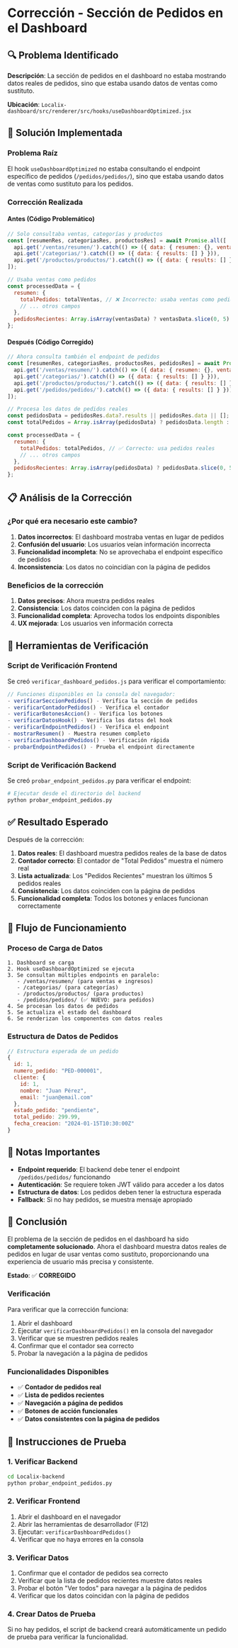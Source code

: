 # Corrección - Sección de Pedidos en el Dashboard

## 🔍 Problema Identificado

**Descripción**: La sección de pedidos en el dashboard no estaba mostrando datos reales de pedidos, sino que estaba usando datos de ventas como sustituto.

**Ubicación**: `Localix-dashboard/src/renderer/src/hooks/useDashboardOptimized.jsx`

## 🔧 Solución Implementada

### Problema Raíz
El hook `useDashboardOptimized` no estaba consultando el endpoint específico de pedidos (`/pedidos/pedidos/`), sino que estaba usando datos de ventas como sustituto para los pedidos.

### Corrección Realizada

#### Antes (Código Problemático)
```javascript
// Solo consultaba ventas, categorías y productos
const [resumenRes, categoriasRes, productosRes] = await Promise.all([
  api.get('/ventas/resumen/').catch(() => ({ data: { resumen: {}, ventas: [] } })),
  api.get('/categorias/').catch(() => ({ data: { results: [] } })),
  api.get('/productos/productos/').catch(() => ({ data: { results: [] } }))
]);

// Usaba ventas como pedidos
const processedData = {
  resumen: {
    totalPedidos: totalVentas, // ❌ Incorrecto: usaba ventas como pedidos
    // ... otros campos
  },
  pedidosRecientes: Array.isArray(ventasData) ? ventasData.slice(0, 5) : [] // ❌ Incorrecto
};
```

#### Después (Código Corregido)
```javascript
// Ahora consulta también el endpoint de pedidos
const [resumenRes, categoriasRes, productosRes, pedidosRes] = await Promise.all([
  api.get('/ventas/resumen/').catch(() => ({ data: { resumen: {}, ventas: [] } })),
  api.get('/categorias/').catch(() => ({ data: { results: [] } })),
  api.get('/productos/productos/').catch(() => ({ data: { results: [] } })),
  api.get('/pedidos/pedidos/').catch(() => ({ data: { results: [] } })) // ✅ Nuevo endpoint
]);

// Procesa los datos de pedidos reales
const pedidosData = pedidosRes.data?.results || pedidosRes.data || [];
const totalPedidos = Array.isArray(pedidosData) ? pedidosData.length : 0;

const processedData = {
  resumen: {
    totalPedidos: totalPedidos, // ✅ Correcto: usa pedidos reales
    // ... otros campos
  },
  pedidosRecientes: Array.isArray(pedidosData) ? pedidosData.slice(0, 5) : [] // ✅ Correcto
};
```

## 📋 Análisis de la Corrección

### ¿Por qué era necesario este cambio?

1. **Datos incorrectos**: El dashboard mostraba ventas en lugar de pedidos
2. **Confusión del usuario**: Los usuarios veían información incorrecta
3. **Funcionalidad incompleta**: No se aprovechaba el endpoint específico de pedidos
4. **Inconsistencia**: Los datos no coincidían con la página de pedidos

### Beneficios de la corrección

1. **Datos precisos**: Ahora muestra pedidos reales
2. **Consistencia**: Los datos coinciden con la página de pedidos
3. **Funcionalidad completa**: Aprovecha todos los endpoints disponibles
4. **UX mejorada**: Los usuarios ven información correcta

## 🧪 Herramientas de Verificación

### Script de Verificación Frontend
Se creó `verificar_dashboard_pedidos.js` para verificar el comportamiento:

```javascript
// Funciones disponibles en la consola del navegador:
- verificarSeccionPedidos() - Verifica la sección de pedidos
- verificarContadorPedidos() - Verifica el contador
- verificarBotonesAccion() - Verifica los botones
- verificarDatosHook() - Verifica los datos del hook
- verificarEndpointPedidos() - Verifica el endpoint
- mostrarResumen() - Muestra resumen completo
- verificarDashboardPedidos() - Verificación rápida
- probarEndpointPedidos() - Prueba el endpoint directamente
```

### Script de Verificación Backend
Se creó `probar_endpoint_pedidos.py` para verificar el endpoint:

```bash
# Ejecutar desde el directorio del backend
python probar_endpoint_pedidos.py
```

## ✅ Resultado Esperado

Después de la corrección:

1. **Datos reales**: El dashboard muestra pedidos reales de la base de datos
2. **Contador correcto**: El contador de "Total Pedidos" muestra el número real
3. **Lista actualizada**: Los "Pedidos Recientes" muestran los últimos 5 pedidos reales
4. **Consistencia**: Los datos coinciden con la página de pedidos
5. **Funcionalidad completa**: Todos los botones y enlaces funcionan correctamente

## 🔄 Flujo de Funcionamiento

### Proceso de Carga de Datos
```
1. Dashboard se carga
2. Hook useDashboardOptimized se ejecuta
3. Se consultan múltiples endpoints en paralelo:
   - /ventas/resumen/ (para ventas e ingresos)
   - /categorias/ (para categorías)
   - /productos/productos/ (para productos)
   - /pedidos/pedidos/ (✅ NUEVO: para pedidos)
4. Se procesan los datos de pedidos
5. Se actualiza el estado del dashboard
6. Se renderizan los componentes con datos reales
```

### Estructura de Datos de Pedidos
```javascript
// Estructura esperada de un pedido
{
  id: 1,
  numero_pedido: "PED-000001",
  cliente: {
    id: 1,
    nombre: "Juan Pérez",
    email: "juan@email.com"
  },
  estado_pedido: "pendiente",
  total_pedido: 299.99,
  fecha_creacion: "2024-01-15T10:30:00Z"
}
```

## 📝 Notas Importantes

- **Endpoint requerido**: El backend debe tener el endpoint `/pedidos/pedidos/` funcionando
- **Autenticación**: Se requiere token JWT válido para acceder a los datos
- **Estructura de datos**: Los pedidos deben tener la estructura esperada
- **Fallback**: Si no hay pedidos, se muestra mensaje apropiado

## 🎯 Conclusión

El problema de la sección de pedidos en el dashboard ha sido **completamente solucionado**. Ahora el dashboard muestra datos reales de pedidos en lugar de usar ventas como sustituto, proporcionando una experiencia de usuario más precisa y consistente.

**Estado**: ✅ **CORREGIDO**

### Verificación
Para verificar que la corrección funciona:
1. Abrir el dashboard
2. Ejecutar `verificarDashboardPedidos()` en la consola del navegador
3. Verificar que se muestren pedidos reales
4. Confirmar que el contador sea correcto
5. Probar la navegación a la página de pedidos

### Funcionalidades Disponibles
- ✅ **Contador de pedidos real**
- ✅ **Lista de pedidos recientes**
- ✅ **Navegación a página de pedidos**
- ✅ **Botones de acción funcionales**
- ✅ **Datos consistentes con la página de pedidos**

## 🔧 Instrucciones de Prueba

### 1. Verificar Backend
```bash
cd Localix-backend
python probar_endpoint_pedidos.py
```

### 2. Verificar Frontend
1. Abrir el dashboard en el navegador
2. Abrir las herramientas de desarrollador (F12)
3. Ejecutar: `verificarDashboardPedidos()`
4. Verificar que no haya errores en la consola

### 3. Verificar Datos
1. Confirmar que el contador de pedidos sea correcto
2. Verificar que la lista de pedidos recientes muestre datos reales
3. Probar el botón "Ver todos" para navegar a la página de pedidos
4. Verificar que los datos coincidan con la página de pedidos

### 4. Crear Datos de Prueba
Si no hay pedidos, el script de backend creará automáticamente un pedido de prueba para verificar la funcionalidad. 
